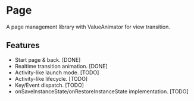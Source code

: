 # Page
A page management library with ValueAnimator for view transition.

## Features

- Start page & back. [DONE] 
- Realtime transition animation. [DONE]
- Activity-like launch mode. [TODO]
- Activity-like lifecycle. [TODO]
- Key/Event dispatch. [TODO]
- onSaveInstanceState/onRestoreInstanceState implementation. [TODO]
